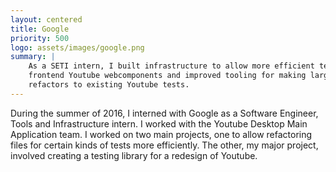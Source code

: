 ```yaml
---
layout: centered
title: Google
priority: 500
logo: assets/images/google.png
summary: |
    As a SETI intern, I built infrastructure to allow more efficient testing of
    frontend Youtube webcomponents and improved tooling for making large
    refactors to existing Youtube tests.
---
```


During the summer of 2016, I interned with Google as a Software Engineer, Tools
and Infrastructure intern. I worked with the Youtube Desktop Main Application
team. I worked on two main projects, one to allow refactoring files for certain
kinds of tests more efficiently. The other, my major project, involved creating
a testing library for a redesign of Youtube.
